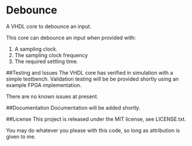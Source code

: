 # Debounce

A VHDL core to debounce an input.

This core can debounce an input when provided with:
1. A sampling clock.
2. The sampling clock frequency
3. The required settling time.

##Testing and Issues
The VHDL core has verified in simulation with a simple testbench. Validation testing will be be provided shortly using an example FPGA implementation.

There are no known issues at present.

##Documentation
Documentation will be added shortly.

##License
This project is released under the MIT license, see LICENSE.txt.

You may do whatever you please with this code, so long as attribution is given to me.